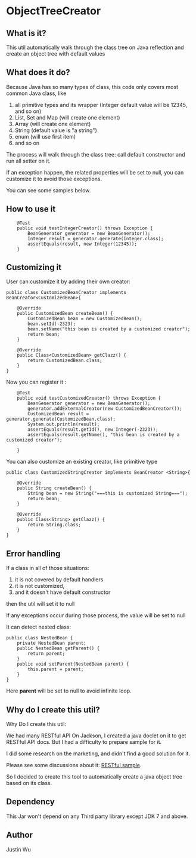 # ObjectTreeCreator

## What is it?
This util automatically walk through the class tree on Java reflection and create an object tree with default values

## What does it do?
Because Java has so many types of class, this code only covers most common Java class, like 
1. all primitive types and its wrapper (Integer default value will be 12345, and so on)
2. List, Set and Map (will create one element)
3. Array (will create one element)
4. String (default value is "a string")
5. enum (will use first item)
6. and so on

The process will walk through the class tree: call default constructor and run all setter on it.

If an exception happen, the related properties will be set to null, you can customize it to avoid those exceptions.

You can see some samples below.

## How to use it

```
	@Test
	public void testIntegerCreator() throws Exception {
		BeanGenerator generator = new BeanGenerator();		
		Integer result = generator.generate(Integer.class);
		assertEquals(result, new Integer(12345));
	}
```

## Customizing it

User can customize it by adding their own creator:
```
public class CustomizedBeanCreator implements BeanCreator<CustomizedBean>{
	
	@Override
	public CustomizedBean createBean() {
		CustomizedBean bean = new CustomizedBean();
		bean.setId(-2323);
		bean.setName("this bean is created by a customized creator");		
		return bean;
	}
	
	@Override
	public Class<CustomizedBean> getClazz() {
		return CustomizedBean.class;
	}
}
```
Now you can register it :

```
	@Test
	public void testCustomizedCreator() throws Exception {
		BeanGenerator generator = new BeanGenerator();
		generator.addExternalCreator(new CustomizedBeanCreator());
		CustomizedBean result = generator.generate(CustomizedBean.class);
		System.out.println(result);
		assertEquals(result.getId(), new Integer(-2323));
		assertEquals(result.getName(), "this bean is created by a customized creator");

	}
```


You can also customize an existing creator, like primitive type
```
public class CustomizedStringCreator implements BeanCreator <String>{
	
	@Override
	public String createBean() {
		String bean = new String("===this is customized String===");
		return bean;
	}

	@Override
	public Class<String> getClazz() {
		return String.class;
	}
}
```

## Error handling
If a class in all of those situations:
  1.  it is not covered by default handlers
  2.  it is not customized, 
  3.  and it doesn't have default constructor
  
then the util will set it to null 

If any exceptions occur during those process, the value will be set to null

It can detect nested class:
```
public class NestedBean {
	private NestedBean parent;
	public NestedBean getParent() {
		return parent;
	}
	public void setParent(NestedBean parent) {
		this.parent = parent;
	}
}
```
Here **parent** will be set to null to avoid infinite loop.

## Why do I create this util?
Why Do I create this util:

We had many RESTful API On Jackson, I created a java doclet on it to get RESTful API docs.
But I had a difficulty to prepare sample for it.

I did some research on the marketing, and didn't find a good solution for it.


Please see some discussions about it:  [RESTful sample](https://stackoverflow.com/questions/40985838/automatically-generate-restful-api-sample-json).

So I decided to create this tool to automatically create a java object tree based on its class.

## Dependency

This Jar won't depend on any Third party library except JDK 7 and above.

## Author
Justin Wu 
